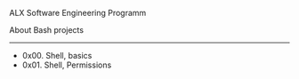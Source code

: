 ALX Software Engineering Programm

About Bash projects

-------------------------------------------
- 0x00. Shell, basics
- 0x01. Shell, Permissions